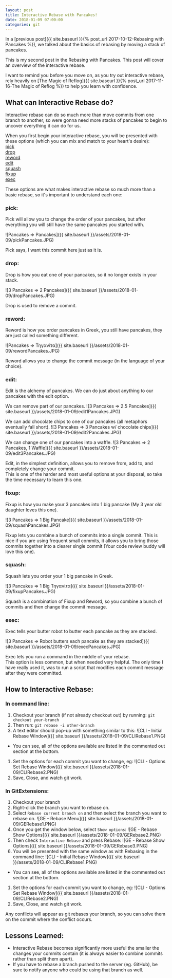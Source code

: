 ```yaml
---
layout: post
title: Interactive Rebase with Pancakes!
date: 2018-01-09 07:00:00
categories: git
---
```


In a [previous post]({{ site.baseurl }}{% post_url 2017-10-12-Rebasing with Pancakes %}), we talked about the basics of rebasing by moving a stack of pancakes.

This is my second post in the Rebasing with Pancakes. This post will cover an overview of the interactive rebase.

I want to remind you before you move on, as you try out interactive rebase, rely heavily on [The Magic of Reflog]({{ site.baseurl }}{% post_url 2017-11-16-The Magic of Reflog %}) to help you learn with confidence.

## What can Interactive Rebase do?

Interactive rebase can do so much more than move commits from one branch to another, so were gonna need more stacks of pancakes to begin to uncover everything it can do for us.

When you first begin your interactive rebase, you will be presented with these options (which you can mix and match to your heart's desire):  
[pick](#pick)  
[drop](#drop)  
[reword](#reword)  
[edit](#edit)  
[squash](#squash)  
[fixup](#fixup)  
[exec](#exec)

These options are what makes interactive rebase so much more than a basic rebase, so it's important to understand each one:

### pick:

Pick will allow you to change the order of your pancakes, but after everything you will still have the same pancakes you started with.

![Pancakes => Pancakes]({{ site.baseurl }}/assets/2018-01-09/pickPancakes.JPG)

Pick says, I want this commit here just as it is.

### drop:

Drop is how you eat one of your pancakes, so it no longer exists in your stack.

![3 Pancakes => 2 Pancakes]({{ site.baseurl }}/assets/2018-01-09/dropPancakes.JPG)

Drop is used to remove a commit.

### reword:

Reword is how you order pancakes in Greek, you still have pancakes, they are just called something different.

![Pancakes => Τηγανίτα]({{ site.baseurl }}/assets/2018-01-09/rewordPancakes.JPG)

Reword allows you to change the commit message (in the language of your choice).

### edit:

Edit is the alchemy of pancakes. We can do just about anything to our pancakes with the edit option.

We can remove part of our pancakes.
![3 Pancakes => 2.5 Pancakes]({{ site.baseurl }}/assets/2018-01-09/edit1Pancakes.JPG)

We can add chocolate chips to one of our pancakes (all metaphors eventually fall short).
![3 Pancakes => 3 Pancakes w/ chocolate chips]({{ site.baseurl }}/assets/2018-01-09/edit2Pancakes.JPG)

We can change one of our pancakes into a waffle.
![3 Pancakes => 2 Pancakes, 1 Waffle]({{ site.baseurl }}/assets/2018-01-09/edit3Pancakes.JPG)

Edit, in the simplest definition, allows you to remove from, add to, and completely change your commit.  
This is one of the harder and most useful options at your disposal, so take the time necessary to learn this one.

### fixup:

Fixup is how you make your 3 pancakes into 1 big pancake (My 3 year old daughter loves this one).

![3 Pancakes => 1 Big Pancake]({{ site.baseurl }}/assets/2018-01-09/squashPancakes.JPG)

Fixup lets you combine a bunch of commits into a single commit.
This is nice if you are using frequent small commits, it allows you to bring those commits together into a clearer single commit (Your code review buddy will love this one).

### squash:

Squash lets you order your 1 big pancake in Greek.

![3 Pancakes => 1 Big Τηγανίτα]({{ site.baseurl }}/assets/2018-01-09/fixupPancakes.JPG)

Squash is a combination of Fixup and Reword, so you combine a bunch of commits and then change the commit message.

### exec:

Exec tells your butter robot to butter each pancake as they are stacked.

![3 Pancakes => Robot butters each pancake as they are stacked]({{ site.baseurl }}/assets/2018-01-09/execPancakes.JPG)

Exec lets you run a command in the middle of your rebase.  
This option is less common, but when needed very helpful.
The only time I have really used it, was to run a script that modifies each commit message after they were committed.

## How to Interactive Rebase:

### In command line:

 1. Checkout your branch (if not already checkout out) by running: `git checkout your-branch`
 1. Then run: `git rebase -i other-branch`
 1. A text editor should pop-up with something similar to this:
 ![CLI - Initial Rebase Window]({{ site.baseurl }}/assets/2018-01-09/CLIRebase1.PNG)
  - You can see, all of the options available are listed in the commented out section at the bottom.
 1. Set the options for each commit you want to change, eg:
 ![CLI - Options Set Rebase Window]({{ site.baseurl }}/assets/2018-01-09/CLIRebase2.PNG)
 1. Save, Close, and watch git work.

### In GitExtensions:

 1. Checkout your branch
 1. Right-click the branch you want to rebase on.
 1. Select `Rebase current branch on` and then select the branch you want to rebase on.
 ![GE - Rebase Menu]({{ site.baseurl }}/assets/2018-01-09/GERebase1.PNG)
 1. Once you get the window below, select `Show options`:
 ![GE - Rebase Show Options]({{ site.baseurl }}/assets/2018-01-09/GERebase2.PNG)
 1. Then check `Interactive Rebase` and press Rebase:
 ![GE - Rebase Show Options]({{ site.baseurl }}/assets/2018-01-09/GERebase3.PNG)
 1. You will be presented with the same window as with Rebasing in the command line:
 ![CLI - Initial Rebase Window]({{ site.baseurl }}/assets/2018-01-09/CLIRebase1.PNG)
  - You can see, all of the options available are listed in the commented out section at the bottom.
 1. Set the options for each commit you want to change, eg:
 ![CLI - Options Set Rebase Window]({{ site.baseurl }}/assets/2018-01-09/CLIRebase2.PNG)
 1. Save, Close, and watch git work.

Any conflicts will appear as git rebases your branch, so you can solve them on the commit where the conflict occurs.

## Lessons Learned:

 - Interactive Rebase becomes significantly more useful the smaller the changes your commits contain (it is always easier to combine commits rather than split them apart).
 - If you have to rebase a branch pushed to the server (eg. GitHub), be sure to notify anyone who could be using that branch as well.


